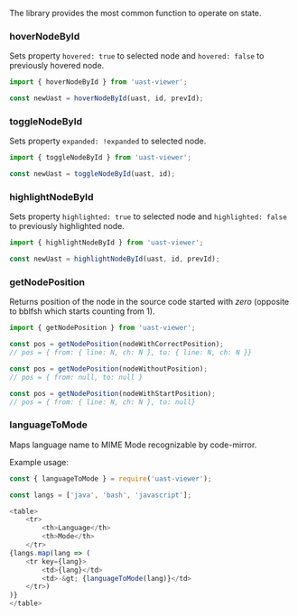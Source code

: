 The library provides the most common function to operate on state.

### hoverNodeById

Sets property `hovered: true` to selected node and `hovered: false` to previously hovered node.

```js static
import { hoverNodeById } from 'uast-viewer';

const newUast = hoverNodeById(uast, id, prevId);
```

### toggleNodeById

Sets property `expanded: !expanded` to selected node.

```js static
import { toggleNodeById } from 'uast-viewer';

const newUast = toggleNodeById(uast, id);
```

### highlightNodeById

Sets property `highlighted: true` to selected node and `highlighted: false` to previously highlighted node.

```js static
import { highlightNodeById } from 'uast-viewer';

const newUast = highlightNodeById(uast, id, prevId);
```

### getNodePosition

Returns position of the node in the source code started with *zero* (opposite to bblfsh which starts counting from 1).

```js static
import { getNodePosition } from 'uast-viewer';

const pos = getNodePosition(nodeWithCorrectPosition);
// pos = { from: { line: N, ch: N }, to: { line: N, ch: N }}

const pos = getNodePosition(nodeWithoutPosition);
// pos = { from: null, to: null }

const pos = getNodePosition(nodeWithStartPosition);
// pos = { from: { line: N, ch: N }, to: null}
```

### languageToMode

Maps language name to MIME Mode recognizable by code-mirror.

Example usage:

```js
const { languageToMode } = require('uast-viewer');

const langs = ['java', 'bash', 'javascript'];

<table>
    <tr>
        <th>Language</th>
        <th>Mode</th>
    </tr>
{langs.map(lang => (
    <tr key={lang}>
        <td>{lang}</td>
        <td>-&gt; {languageToMode(lang)}</td>
    </tr>)
)}
</table>
```
